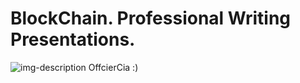# BlockChain. Professional Writing Presentations.

![img-description](https://cdn.jsdelivr.net/gh/denilev/cdn/pic/DeFiRoadMap.svg)
OffcierCia :)
